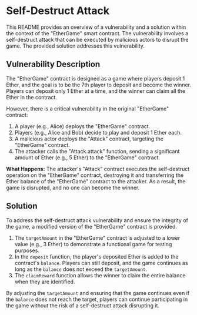 # Self-Destruct Attack

This README provides an overview of a vulnerability and a solution within the context of the "EtherGame" smart contract. The vulnerability involves a self-destruct attack that can be executed by malicious actors to disrupt the game. The provided solution addresses this vulnerability.

## Vulnerability Description

The "EtherGame" contract is designed as a game where players deposit 1 Ether, and the goal is to be the 7th player to deposit and become the winner. Players can deposit only 1 Ether at a time, and the winner can claim all the Ether in the contract.

However, there is a critical vulnerability in the original "EtherGame" contract:

1. A player (e.g., Alice) deploys the "EtherGame" contract.
2. Players (e.g., Alice and Bob) decide to play and deposit 1 Ether each.
3. A malicious actor deploys the "Attack" contract, targeting the "EtherGame" contract.
4. The attacker calls the "Attack.attack" function, sending a significant amount of Ether (e.g., 5 Ether) to the "EtherGame" contract.

**What Happens:** The attacker's "Attack" contract executes the self-destruct operation on the "EtherGame" contract, destroying it and transferring the Ether balance of the "EtherGame" contract to the attacker. As a result, the game is disrupted, and no one can become the winner.

## Solution

To address the self-destruct attack vulnerability and ensure the integrity of the game, a modified version of the "EtherGame" contract is provided.

1. The `targetAmount` in the "EtherGame" contract is adjusted to a lower value (e.g., 3 Ether) to demonstrate a functional game for testing purposes.
2. In the `deposit` function, the player's deposited Ether is added to the contract's `balance`. Players can still deposit, and the game continues as long as the `balance` does not exceed the `targetAmount`.
3. The `claimReward` function allows the winner to claim the entire balance when they are identified.

By adjusting the `targetAmount` and ensuring that the game continues even if the `balance` does not reach the target, players can continue participating in the game without the risk of a self-destruct attack disrupting it.